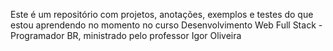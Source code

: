 Este é um repositório com projetos, anotações, exemplos e testes do que estou aprendendo no momento no curso Desenvolvimento Web Full Stack - Programador BR, ministrado pelo professor Igor Oliveira
